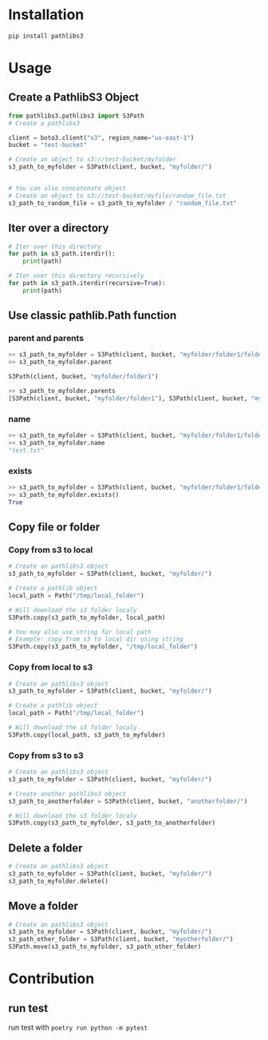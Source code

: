 # Installation

```sh
pip install pathlibs3
```

# Usage

## Create a PathlibS3 Object
```python
from pathlibs3.pathlibs3 import S3Path
# Create a pathlibs3

client = boto3.client("s3", region_name="us-east-1")
bucket = "test-bucket"

# Create an object to s3://test-bucket/myfolder
s3_path_to_myfolder = S3Path(client, bucket, "myfolder/")


# You can also concatenate object
# Create an object to s3://test-bucket/myfile/random_file.txt
s3_path_to_random_file = s3_path_to_myfolder / "random_file.txt"
```

## Iter over a directory

```Python
# Iter over this directory
for path in s3_path.iterdir():
    print(path)

# Iter over this directory recursively
for path in s3_path.iterdir(recursive=True):
    print(path)
```

## Use classic pathlib.Path function

### parent and parents
```Python
>> s3_path_to_myfolder = S3Path(client, bucket, "myfolder/folder1/folder2")
>> s3_path_to_myfolder.parent

S3Path(client, bucket, "myfolder/folder1")

>> s3_path_to_myfolder.parents
[S3Path(client, bucket, "myfolder/folder1"), S3Path(client, bucket, "myfolder")]

```
### name

```Python
>> s3_path_to_myfolder = S3Path(client, bucket, "myfolder/folder1/folder2/test.txt")
>> s3_path_to_myfolder.name
"test.txt"
```

### exists
```Python
>> s3_path_to_myfolder = S3Path(client, bucket, "myfolder/folder1/folder2/test.txt")
>> s3_path_to_myfolder.exists()
True
```

## Copy file or folder

### Copy from s3 to local
```python
# Create an pathlibs3 object
s3_path_to_myfolder = S3Path(client, bucket, "myfolder/")

# Create a pathlib object
local_path = Path("/tmp/local_folder")

# Will download the s3 folder localy
S3Path.copy(s3_path_to_myfolder, local_path)

# You may also use string for local path
# Example: copy from s3 to local dir using string
S3Path.copy(s3_path_to_myfolder, "/tmp/local_folder")
```

### Copy from local to s3
```python
# Create an pathlibs3 object
s3_path_to_myfolder = S3Path(client, bucket, "myfolder/")

# Create a pathlib object
local_path = Path("/tmp/local_folder")

# Will download the s3 folder localy
S3Path.copy(local_path, s3_path_to_myfolder)

```


### Copy from s3 to s3
```python
# Create an pathlibs3 object
s3_path_to_myfolder = S3Path(client, bucket, "myfolder/")

# Create another pathlibs3 object
s3_path_to_anotherfolder = S3Path(client, bucket, "anotherfolder/")

# Will download the s3 folder localy
S3Path.copy(s3_path_to_myfolder, s3_path_to_anotherfolder)

```

## Delete a folder
```python
# Create an pathlibs3 object
s3_path_to_myfolder = S3Path(client, bucket, "myfolder/")
s3_path_to_myfolder.delete()
```

## Move a folder
```python
# Create an pathlibs3 object
s3_path_to_myfolder = S3Path(client, bucket, "myfolder/")
s3_path_other_folder = S3Path(client, bucket, "myotherfolder/")
S3Path.move(s3_path_to_myfolder, s3_path_other_folder)
```

# Contribution
## run test

run test with `poetry run python -m pytest`
